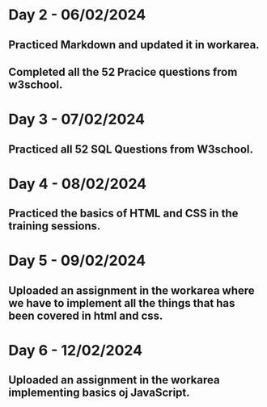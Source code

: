 # Day 2 - 06/02/2024
## Practiced Markdown and updated it in workarea.
## Completed all the 52 Pracice questions from w3school.

# Day 3 - 07/02/2024
## Practiced all 52 SQL Questions from W3school.

# Day 4 - 08/02/2024
## Practiced the basics of HTML and CSS in the training sessions.

# Day 5 - 09/02/2024
## Uploaded an assignment in the workarea where we have to implement all the things that has been covered in html and css.

# Day 6 - 12/02/2024
## Uploaded an assignment in the workarea implementing basics oj JavaScript.
